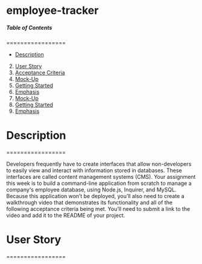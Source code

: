 # employee-tracker

##### Table of Contents  
=================
* [Description](#description)  
2. [User Story](#userStory)
3. [Acceptance Criteria](#acceptanceCriteria)  
4. [Mock-Up](#Mock-up)
5. [Getting Started](#gettingStarted)  
6. [Emphasis](#emphasis)
7. [Mock-Up](#Mock-up)
8. [Getting Started](#gettingStarted)  
9. [Emphasis](#emphasis)

# Description
=================

Developers frequently have to create interfaces that allow non-developers to easily view and interact with information stored in databases. These interfaces are called content management systems (CMS). Your assignment this week is to build a command-line application from scratch to manage a company's employee database, using Node.js, Inquirer, and MySQL.
Because this application won’t be deployed, you’ll also need to create a walkthrough video that demonstrates its functionality and all of the following acceptance criteria being met. You’ll need to submit a link to the video and add it to the README of your project.

# User Story
=================

